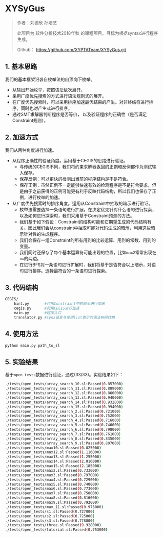 # XYSyGus

> 作者：刘德欣 孙培艺
>
> 此项目为 软件分析技术2018年秋 的课程项目。目标为根据syntax进行程序生成。
>
> Github： https://github.com/XYPTATeam/XYSyGus.git

## 1. 基本思路

我们的基本框架沿袭自枚举法的自顶向下枚举。

- 从输出开始枚举，按照语法依次展开。
- 采用广度优先搜索的方式进行语法规则式的展开。
- 在广度优先搜索时，可以采用排序加速最优结果的产生。对非终结符进行排序，同时也对产生式进行排序。
- 通过SMT求解器判断程序是否等价， 以及验证程序的正确性（是否满足Constraint规则）。

## 2. 加速方式

我们从两种角度进行加速。

- 从程序正确性的验证角度。运用基于CEGIS的思路进行验证。
  - 与传统的CEGIS不同，我们将约束求解器返回的正例和反例都作为测试输入保存。
  - 保存反例：可以更快的检测出当前的程序结构是不是符合。
  - 保存正例：虽然正例不一定能够快速有效的检测程序是不是符合要求，但是由于之前获得的正例可能更有利于反映代码结构，所以我们也保存了正例，进行枚举的加速。
- 从广度优先搜索时的排序角度。运用从Constraint中抽取的暗示进行验证。
  - 枚举法需要选择一条语句进行扩展，在决定优先针对什么语句进行探索，以及如何进行探索时，我们采用基于Constraint预测的方法。
  - 我们基于如下假设：Constraint的结构可能和它期望生成的代码结构有关。因此我们会从constraint中抽取可能对代码生成的暗示，利用这些暗示针对性的生成程序。
  - 我们会保存一组Constraint的所有用到的比较运算、用到的常数、用到的变量。
  - 我们同时还保存了每个基本运算符可能出现的位置，比如`max2`常常出现在`<=`的两边。
  - 在进行BFS对一条语句进行扩展时，我们将基于是否符合以上暗示，对语句进行排序。选择最符合的一条语句进行探索。

## 3. 代码结构

```sh
CEGIS/
	hint.py  	  #利用Constraint中的暗示进行加速
	cegis.py 	  #利用CEGIS进行加速
	main.py  	  #程序入口
	translator.py #syn2语言与使用list表示的语法树间转换
```

## 4. 使用方法

```sh
python main.py path_to_sl
```

## 5. 实验结果

基于`open_tests`数据进行验证，通过(33/33)。实验结果如下：

~~~sh
./tests/open_tests/array_search_10.sl:Passed(0.857000)
./tests/open_tests/array_search_11.sl:Passed(0.889000)
./tests/open_tests/array_search_12.sl:Passed(0.860000)
./tests/open_tests/array_search_13.sl:Passed(0.940000)
./tests/open_tests/array_search_14.sl:Passed(0.932000)
./tests/open_tests/array_search_15.sl:Passed(0.994000)
./tests/open_tests/array_search_2.sl:Passed(0.721000)
./tests/open_tests/array_search_3.sl:Passed(0.752000)
./tests/open_tests/array_search_4.sl:Passed(0.716000)
./tests/open_tests/array_search_5.sl:Passed(0.746000)
./tests/open_tests/array_search_6.sl:Passed(0.798000)
./tests/open_tests/array_search_7.sl:Passed(0.761000)
./tests/open_tests/array_search_8.sl:Passed(0.835000)
./tests/open_tests/array_search_9.sl:Passed(0.807000)
./tests/open_tests/max10.sl:Passed(0.825000)
./tests/open_tests/max12.sl:Passed(1.116000)
./tests/open_tests/max13.sl:Passed(1.255000)
./tests/open_tests/max14.sl:Passed(2.016000)
./tests/open_tests/max15.sl:Passed(2.185000)
./tests/open_tests/max2.sl:Passed(0.733000)
./tests/open_tests/max3.sl:Passed(0.797000)
./tests/open_tests/max4.sl:Passed(0.729000)
./tests/open_tests/max5.sl:Passed(0.740000)
./tests/open_tests/max6.sl:Passed(0.773000)
./tests/open_tests/max7.sl:Passed(0.758000)
./tests/open_tests/max8.sl:Passed(0.816000)
./tests/open_tests/max9.sl:Passed(0.792000)
./tests/open_tests/max_11.sl:Passed(0.973000)
./tests/open_tests/s1.sl:Passed(0.727000)
./tests/open_tests/s2.sl:Passed(0.725000)
./tests/open_tests/s3.sl:Passed(0.778000)
./tests/open_tests/three.sl:Passed(9.928000)
./tests/open_tests/tutorial.sl:Passed(0.753000)
~~~

